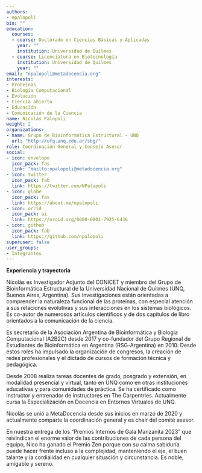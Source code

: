 ```yaml
---
authors:
- npalopoli
bio: ""
education:
  courses:
  - course: Doctorado en Ciencias Básicas y Aplicadas
    year: ""
    institution: Universidad de Quilmes
  - course: Licenciatura en Biotecnología
    institution: Universidad de Quilmes
    year: ""
email: "npalopoli@metadocencia.org"
interests:
- Proteínas
- Biología Computacional
- Evolución
- Ciencia abierta
- Educación
- Comunicación de la Ciencia
name: Nicolás Palopoli
weight: 2
organizations: 
- name: Grupo de Bioinformática Estructural - UNQ
  url: "http://ufq.unq.edu.ar/sbg/"
role: Coordinación General y Consejo Asesor
social:
- icon: envelope
  icon_pack: fas
  link: "mailto:npalopoli@metadocencia.org"
- icon: twitter
  icon_pack: fab
  link: https://twitter.com/NPalopoli
- icon: globe
  icon_pack: fas
  link: https://about.me/npalopoli
- icon: orcid
  icon_pack: ai
  link: https://orcid.org/0000-0001-7925-6436
- icon: github
  icon_pack: fab
  link: https://github.com/npalopoli
superuser: false
user_groups:
- Integrantes
---
```

**Experiencia y trayectoria**

Nicolás es Investigador Adjunto del CONICET y miembro del Grupo de Bioinformática Estructural de la Universidad Nacional de Quilmes (UNQ, Buenos Aires, Argentina). Sus investigaciones están orientadas a comprender la naturaleza funcional de las proteínas, con especial atención a sus relaciones evolutivas y sus interacciones en los sistemas biológicos. Es co-autor de numerosos artículos científicos y de dos capítulos de libro orientados a la comunicación de la ciencia.

Es secretario de la Asociación Argentina de Bioinformática y Biología Computacional (A2B2C) desde 2017 y co-fundador del Grupo Regional de Estudiantes de Bioinformática en Argentina (RSG-Argentina) en 2010. Desde estos roles ha impulsado la organización de congresos, la creación de redes profesionales y el dictado de cursos de formación técnica y pedagógica.

Desde 2008 realiza tareas docentes de grado, posgrado y extensión, en modalidad presencial y virtual, tanto en UNQ como en otras instituciones educativas y para comunidades de práctica. Se ha certificado como instructor y entrenador de instructores en The Carpentries. Actualmente cursa la Especialización en Docencia en Entornos Virtuales de UNQ.

Nicolás se unió a MetaDocencia desde sus inicios en marzo de 2020 y actualmente comparte la coordinación general y es chair del comité asesor.

En nuestra entrega de los “Premios Internos de Gala Manzanita 2023” que reivindican el enorme valor de las contribuciones de cada persona del equipo, Nico ha ganado el Premio Zen porque con su calma sabiduría puede hacer frente incluso a la complejidad, manteniendo el eje, el buen talante y la cordialidad en cualquier situación y circunstancia. Es noble, amigable y sereno. 
